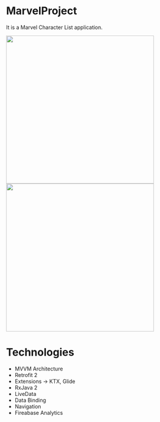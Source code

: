 # MarvelProject
It is a Marvel Character List application.

<img src="https://user-images.githubusercontent.com/10815175/102747190-d42c4000-4370-11eb-99ae-ce012681f957.jpg" width="400">  <img src="https://user-images.githubusercontent.com/10815175/102747219-e5754c80-4370-11eb-9694-0c67876104c7.jpg" width="400"> 
# Technologies
- MVVM Architecture
- Retrofit 2
- Extensions -> KTX, Glide
- RxJava 2
- LiveData
- Data Binding
- Navigation
- Fireabase Analytics
